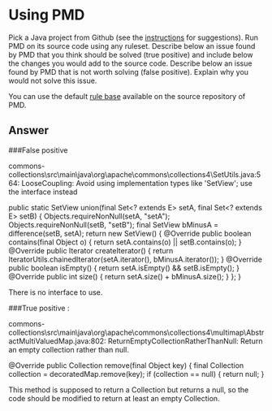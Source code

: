 # Using PMD

Pick a Java project from Github (see the [instructions](../sujet.md) for suggestions). Run PMD on its source code using any ruleset. Describe below an issue found by PMD that you think should be solved (true positive) and include below the changes you would add to the source code. Describe below an issue found by PMD that is not worth solving (false positive). Explain why you would not solve this issue.

You can use the default [rule base](https://github.com/pmd/pmd/blob/master/pmd-java/src/main/resources/rulesets/java/quickstart.xml) available on the source repository of PMD.

## Answer


###False positive

commons-collections\src\main\java\org\apache\commons\collections4\SetUtils.java:564:    LooseCoupling:  Avoid using implementation types like 'SetView'; use the interface instead

public static <E> SetView<E> union(final Set<? extends E> setA, final Set<? extends E> setB) {
        Objects.requireNonNull(setA, "setA");
        Objects.requireNonNull(setB, "setB");
        final SetView<E> bMinusA = difference(setB, setA);
        return new SetView<E>() {
            @Override
            public boolean contains(final Object o) {
                return setA.contains(o) || setB.contains(o);
            }
            @Override
            public Iterator<E> createIterator() {
                return IteratorUtils.chainedIterator(setA.iterator(), bMinusA.iterator());
            }
            @Override
            public boolean isEmpty() {
                return setA.isEmpty() && setB.isEmpty();
            }
            @Override
            public int size() {
                return setA.size() + bMinusA.size();
            }
        };
    }
    
There is no interface to use.

###True positive : 


commons-collections\src\main\java\org\apache\commons\collections4\multimap\AbstractMultiValuedMap.java:802:     ReturnEmptyCollectionRatherThanNull:    Return an empty collection rather than null.

@Override
public Collection<V> remove(final Object key) {
    final Collection<V> collection = decoratedMap.remove(key);
    if (collection == null) 
    {
        return null;
    }

This method is supposed to return a Collection but returns a null, so the code should be modified to return at least an empty Collection.
